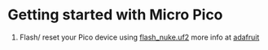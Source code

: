 # Getting started with Micro Pico

1. Flash/ reset your Pico device using [flash_nuke.uf2](https://cdn-learn.adafruit.com/assets/assets/000/099/419/original/flash_nuke.uf2?1613329170) more info at [adafruit](https://learn.adafruit.com/getting-started-with-raspberry-pi-pico-circuitpython/circuitpython#flash-resetting-uf2-3083182)
